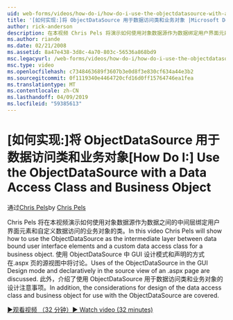 ```yaml
---
uid: web-forms/videos/how-do-i/how-do-i-use-the-objectdatasource-with-a-data-access-class-and-business-object
title: '[如何实现:]将 ObjectDataSource 用于数据访问类和业务对象 |Microsoft Docs'
author: rick-anderson
description: 在本视频 Chris Pels 将演示如何使用对象数据源作为数据绑定用户界面元素和 acc.的自定义数据之间的中间层...
ms.author: riande
ms.date: 02/21/2008
ms.assetid: 8a47e438-3d8c-4a70-803c-56536a868bd9
msc.legacyurl: /web-forms/videos/how-do-i/how-do-i-use-the-objectdatasource-with-a-data-access-class-and-business-object
msc.type: video
ms.openlocfilehash: c7348463689f3607b3e0d8f3e830cf634a44e3b2
ms.sourcegitcommit: 0f1119340e4464720cfd16d0ff15764746ea1fea
ms.translationtype: MT
ms.contentlocale: zh-CN
ms.lasthandoff: 04/09/2019
ms.locfileid: "59385613"
---
```

# <a name="how-do-i-use-the-objectdatasource-with-a-data-access-class-and-business-object"></a><span data-ttu-id="87a5e-103">[如何实现:]将 ObjectDataSource 用于数据访问类和业务对象</span><span class="sxs-lookup"><span data-stu-id="87a5e-103">[How Do I:] Use the ObjectDataSource with a Data Access Class and Business Object</span></span>

<span data-ttu-id="87a5e-104">通过[Chris Pels](https://twitter.com/chrispels)</span><span class="sxs-lookup"><span data-stu-id="87a5e-104">by [Chris Pels](https://twitter.com/chrispels)</span></span>

<span data-ttu-id="87a5e-105">Chris Pels 将在本视频演示如何使用对象数据源作为数据之间的中间层绑定用户界面元素和自定义数据访问的业务对象的类。</span><span class="sxs-lookup"><span data-stu-id="87a5e-105">In this video Chris Pels will show how to use the ObjectDataSource as the intermediate layer between data bound user interface elements and a custom data access class for a business object.</span></span> <span data-ttu-id="87a5e-106">使用 ObjectDataSource 中 GUI 设计模式和声明的方式在.aspx 页的源视图中将讨论。</span><span class="sxs-lookup"><span data-stu-id="87a5e-106">Uses of the ObjectDataSource in the GUI Design mode and declaratively in the source view of an .aspx page are discussed.</span></span> <span data-ttu-id="87a5e-107">此外，介绍了使用 ObjectDataSource 用于数据访问类和业务对象的设计注意事项。</span><span class="sxs-lookup"><span data-stu-id="87a5e-107">In addition, the considerations for design of the data access class and business object for use with the ObjectDataSource are covered.</span></span>

[<span data-ttu-id="87a5e-108">&#9654;观看视频 （32 分钟）</span><span class="sxs-lookup"><span data-stu-id="87a5e-108">&#9654; Watch video (32 minutes)</span></span>](https://channel9.msdn.com/Blogs/ASP-NET-Site-Videos/how-do-i-use-the-objectdatasource-with-a-data-access-class-and-business-object)

